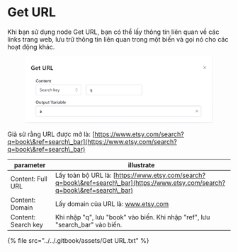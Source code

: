 # Get URL

Khi bạn sử dụng node Get URL, bạn có thể lấy thông tin liên quan về các links trang web, lưu trữ thông tin liên quan trong một biến và gọi nó cho các hoạt động khác.

<figure><img src="../../.gitbook/assets/image (13).png" alt=""><figcaption></figcaption></figure>

Giả sử rằng URL được mở là: [https://www.etsy.com/search?q=book\&ref=search\_bar](https://www.etsy.com/search?q=book\&ref=search\_bar)

| parameter           | illustrate                                                                                                                     |
| ------------------- | ------------------------------------------------------------------------------------------------------------------------------ |
| Content: Full URL   | Lấy toàn bộ URL là: [https://www.etsy.com/search?q=book\&ref=search\_bar](https://www.etsy.com/search?q=book\&ref=search\_bar) |
| Content: Domain     | Lấy domain của URL là: www.etsy.com                                                                                            |
| Content: Search key | Khi nhập "q", lưu "book" vào biến. Khi nhập "ref", lưu "search\_bar" vào biến.                                                 |



{% file src="../../.gitbook/assets/Get URL.txt" %}
